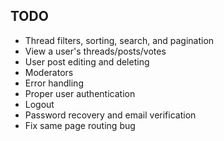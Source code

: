 ## TODO
- Thread filters, sorting, search, and pagination
- View a user's threads/posts/votes
- User post editing and deleting
- Moderators
- Error handling
- Proper user authentication
- Logout
- Password recovery and email verification
- Fix same page routing bug